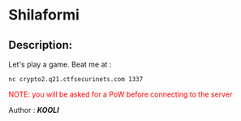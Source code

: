 
# Shilaformi
## Description:
Let's play a game. Beat me at :

`nc crypto2.q21.ctfsecurinets.com 1337`

<font color="red">NOTE: you will be asked for a PoW before connecting to the server</font>

Author : **_KOOLI_**

